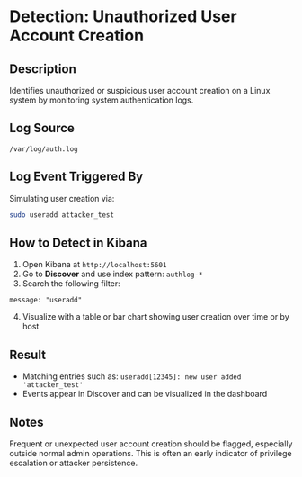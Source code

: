 # Detection: Unauthorized User Account Creation

## Description
Identifies unauthorized or suspicious user account creation on a Linux system by monitoring system authentication logs.

## Log Source
`/var/log/auth.log`

## Log Event Triggered By
Simulating user creation via:
```bash
sudo useradd attacker_test
```

## How to Detect in Kibana
1. Open Kibana at `http://localhost:5601`
2. Go to **Discover** and use index pattern: `authlog-*`
3. Search the following filter:
```
message: "useradd"
```
4. Visualize with a table or bar chart showing user creation over time or by host

## Result
- Matching entries such as:
  `useradd[12345]: new user added 'attacker_test'`
- Events appear in Discover and can be visualized in the dashboard

## Notes
Frequent or unexpected user account creation should be flagged, especially outside normal admin operations. This is often an early indicator of privilege escalation or attacker persistence.

